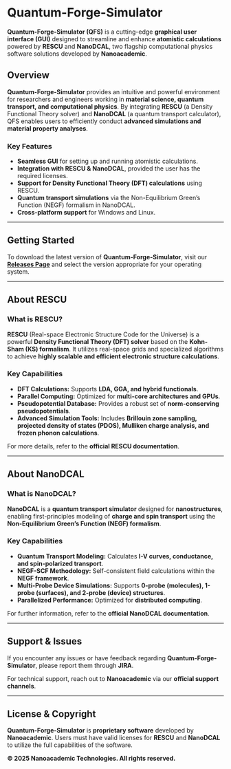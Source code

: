 # Quantum-Forge-Simulator

**Quantum-Forge-Simulator (QFS)** is a cutting-edge **graphical user interface (GUI)** designed to streamline and enhance **atomistic calculations** powered by **RESCU** and **NanoDCAL**, two flagship computational physics software solutions developed by **Nanoacademic**.

## Overview
**Quantum-Forge-Simulator** provides an intuitive and powerful environment for researchers and engineers working in **material science, quantum transport, and computational physics**. By integrating **RESCU** (a Density Functional Theory solver) and **NanoDCAL** (a quantum transport calculator), QFS enables users to efficiently conduct **advanced simulations and material property analyses**.

### Key Features
-  **Seamless GUI** for setting up and running atomistic calculations.
-  **Integration with RESCU & NanoDCAL**, provided the user has the required licenses.
-  **Support for Density Functional Theory (DFT) calculations** using RESCU.
-  **Quantum transport simulations** via the Non-Equilibrium Green’s Function (NEGF) formalism in NanoDCAL.
-  **Cross-platform support** for Windows and Linux.

---

## Getting Started
To download the latest version of **Quantum-Forge-Simulator**, visit our **[Releases Page](https://github.com/nanoacademic/Quantum-Forge-Simulator/releases/)** and select the version appropriate for your operating system.

---

## About RESCU
### **What is RESCU?**
**RESCU** (Real-space Electronic Structure Code for the Universe) is a powerful **Density Functional Theory (DFT) solver** based on the **Kohn-Sham (KS) formalism**. It utilizes real-space grids and specialized algorithms to achieve **highly scalable and efficient electronic structure calculations**.

### **Key Capabilities**
- **DFT Calculations:** Supports **LDA, GGA, and hybrid functionals**.
- **Parallel Computing:** Optimized for **multi-core architectures and GPUs**.
- **Pseudopotential Database:** Provides a robust set of **norm-conserving pseudopotentials**.
- **Advanced Simulation Tools:** Includes **Brillouin zone sampling, projected density of states (PDOS), Mulliken charge analysis, and frozen phonon calculations**.

For more details, refer to the **official RESCU documentation**.

---

## About NanoDCAL
### **What is NanoDCAL?**
**NanoDCAL** is a **quantum transport simulator** designed for **nanostructures**, enabling first-principles modeling of **charge and spin transport** using the **Non-Equilibrium Green’s Function (NEGF) formalism**.

### **Key Capabilities**
- **Quantum Transport Modeling:** Calculates **I-V curves, conductance, and spin-polarized transport**.
- **NEGF-SCF Methodology:** Self-consistent field calculations within the **NEGF framework**.
- **Multi-Probe Device Simulations:** Supports **0-probe (molecules), 1-probe (surfaces), and 2-probe (device) structures**.
- **Parallelized Performance:** Optimized for **distributed computing**.

For further information, refer to the **official NanoDCAL documentation**.

---

## Support & Issues
If you encounter any issues or have feedback regarding **Quantum-Forge-Simulator**, please report them through **JIRA**.

For technical support, reach out to **Nanoacademic** via our **official support channels**.

---

## License & Copyright
**Quantum-Forge-Simulator** is **proprietary software** developed by **Nanoacademic**. Users must have valid licenses for **RESCU** and **NanoDCAL** to utilize the full capabilities of the software.

 **© 2025 Nanoacademic Technologies. All rights reserved.**
